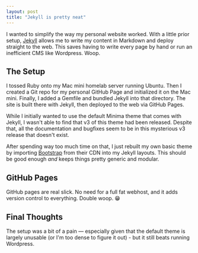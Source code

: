 ```yaml
---
layout: post
title: "Jekyll is pretty neat"
---
```

I wanted to simplify the way my personal website worked. With a little prior setup, [Jekyll](https://jekyllrb.com/) allows me to write my content in Markdown and deploy straight to the web. This saves having to write every page by hand or run an inefficient CMS like Wordpress. Woop.

## The Setup
I tossed Ruby onto my Mac mini homelab server running Ubuntu. Then I created a Git repo for my personal GitHub Page and initialized it on the Mac mini. Finally, I added a Gemfile and bundled Jekyll into that directory. The site is built there with Jekyll, then deployed to the web via GitHub Pages.

While I initially wanted to use the default Minima theme that comes with Jekyll, I wasn't able to find that v3 of this theme had been released. Despite that, all the documentation and bugfixes seem to be in this mysterious v3 release that doesn't exist.

After spending way too much time on that, I just rebuilt my own basic theme by importing [Bootstrap](https://getbootstrap.com/) from their CDN into my Jekyll layouts. This should be good enough _and_ keeps things pretty generic and modular.

## GitHub Pages
GitHub pages are real slick. No need for a full fat webhost, and it adds version control to everything. Double woop. 😁

## Final Thoughts
The setup was a bit of a pain — especially given that the default theme is largely unusable (or I'm too dense to figure it out) - but it still beats running Wordpress.